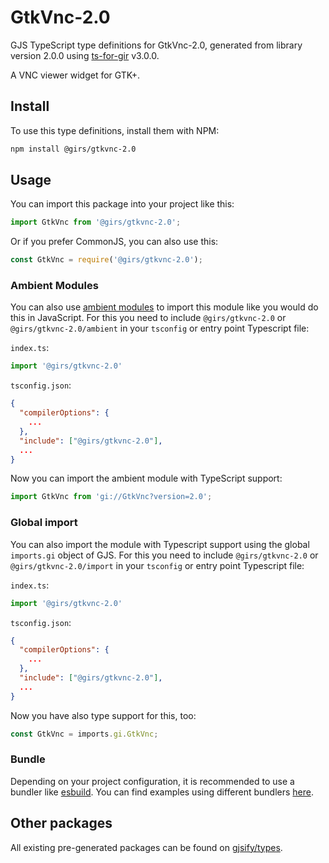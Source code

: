 
# GtkVnc-2.0

GJS TypeScript type definitions for GtkVnc-2.0, generated from library version 2.0.0 using [ts-for-gir](https://github.com/gjsify/ts-for-gir) v3.0.0.

A VNC viewer widget for GTK+.

## Install

To use this type definitions, install them with NPM:
```bash
npm install @girs/gtkvnc-2.0
```

## Usage

You can import this package into your project like this:
```ts
import GtkVnc from '@girs/gtkvnc-2.0';
```

Or if you prefer CommonJS, you can also use this:
```ts
const GtkVnc = require('@girs/gtkvnc-2.0');
```

### Ambient Modules

You can also use [ambient modules](https://github.com/gjsify/ts-for-gir/tree/main/packages/cli#ambient-modules) to import this module like you would do this in JavaScript.
For this you need to include `@girs/gtkvnc-2.0` or `@girs/gtkvnc-2.0/ambient` in your `tsconfig` or entry point Typescript file:

`index.ts`:
```ts
import '@girs/gtkvnc-2.0'
```

`tsconfig.json`:
```json
{
  "compilerOptions": {
    ...
  },
  "include": ["@girs/gtkvnc-2.0"],
  ...
}
```

Now you can import the ambient module with TypeScript support: 

```ts
import GtkVnc from 'gi://GtkVnc?version=2.0';
```

### Global import

You can also import the module with Typescript support using the global `imports.gi` object of GJS.
For this you need to include `@girs/gtkvnc-2.0` or `@girs/gtkvnc-2.0/import` in your `tsconfig` or entry point Typescript file:

`index.ts`:
```ts
import '@girs/gtkvnc-2.0'
```

`tsconfig.json`:
```json
{
  "compilerOptions": {
    ...
  },
  "include": ["@girs/gtkvnc-2.0"],
  ...
}
```

Now you have also type support for this, too:

```ts
const GtkVnc = imports.gi.GtkVnc;
```

### Bundle

Depending on your project configuration, it is recommended to use a bundler like [esbuild](https://esbuild.github.io/). You can find examples using different bundlers [here](https://github.com/gjsify/ts-for-gir/tree/main/examples).

## Other packages

All existing pre-generated packages can be found on [gjsify/types](https://github.com/gjsify/types).

